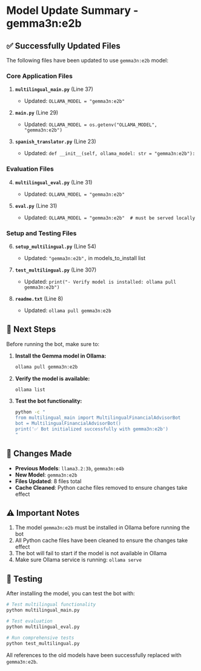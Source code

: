 # Model Update Summary - gemma3n:e2b

## ✅ Successfully Updated Files

The following files have been updated to use `gemma3n:e2b` model:

### Core Application Files
1. **`multilingual_main.py`** (Line 37)
   - Updated: `OLLAMA_MODEL = "gemma3n:e2b"`

2. **`main.py`** (Line 29)
   - Updated: `OLLAMA_MODEL = os.getenv("OLLAMA_MODEL", "gemma3n:e2b")`

3. **`spanish_translator.py`** (Line 23)
   - Updated: `def __init__(self, ollama_model: str = "gemma3n:e2b"):`

### Evaluation Files
4. **`multilingual_eval.py`** (Line 31)
   - Updated: `OLLAMA_MODEL = "gemma3n:e2b"`

5. **`eval.py`** (Line 31)
   - Updated: `OLLAMA_MODEL = "gemma3n:e2b"  # must be served locally`

### Setup and Testing Files
6. **`setup_multilingual.py`** (Line 54)
   - Updated: `"gemma3n:e2b",` in models_to_install list

7. **`test_multilingual.py`** (Line 307)
   - Updated: `print("- Verify model is installed: ollama pull gemma3n:e2b")`

8. **`readme.txt`** (Line 8)
   - Updated: `ollama pull gemma3n:e2b`

## 🔧 Next Steps

Before running the bot, make sure to:

1. **Install the Gemma model in Ollama:**
   ```bash
   ollama pull gemma3n:e2b
   ```

2. **Verify the model is available:**
   ```bash
   ollama list
   ```

3. **Test the bot functionality:**
   ```bash
   python -c "
   from multilingual_main import MultilingualFinancialAdvisorBot
   bot = MultilingualFinancialAdvisorBot()
   print('✅ Bot initialized successfully with gemma3n:e2b')
   "
   ```

## 📝 Changes Made

- **Previous Models**: `llama3.2:3b`, `gemma3n:e4b`
- **New Model**: `gemma3n:e2b`
- **Files Updated**: 8 files total
- **Cache Cleaned**: Python cache files removed to ensure changes take effect

## ⚠️ Important Notes

1. The model `gemma3n:e2b` must be installed in Ollama before running the bot
2. All Python cache files have been cleaned to ensure the changes take effect
3. The bot will fail to start if the model is not available in Ollama
4. Make sure Ollama service is running: `ollama serve`

## 🧪 Testing

After installing the model, you can test the bot with:

```bash
# Test multilingual functionality
python multilingual_main.py

# Test evaluation
python multilingual_eval.py

# Run comprehensive tests
python test_multilingual.py
```

All references to the old models have been successfully replaced with `gemma3n:e2b`.
